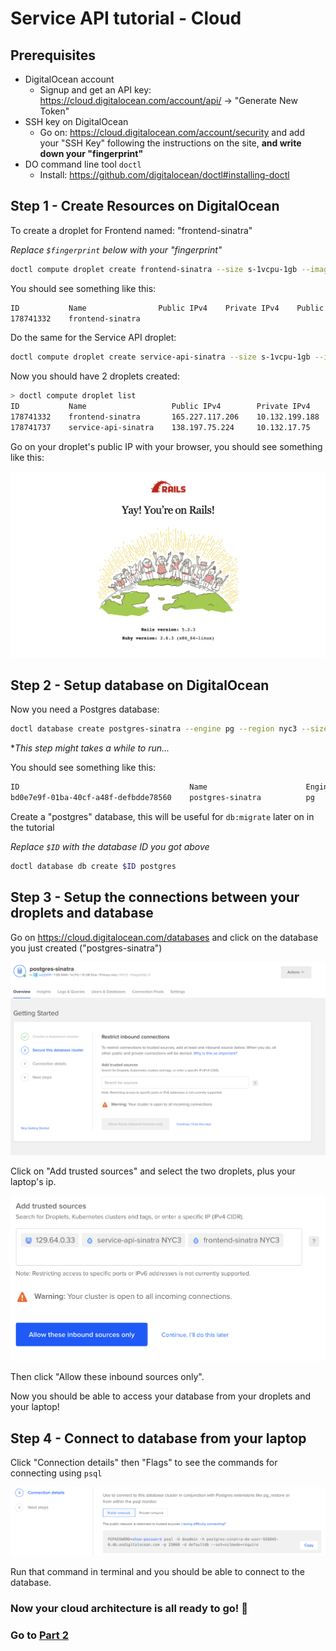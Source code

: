# Service API tutorial - Cloud

## Prerequisites

- DigitalOcean account
  - Signup and get an API key: https://cloud.digitalocean.com/account/api/ -> "Generate New Token"
- SSH key on DigitalOcean
  - Go on: https://cloud.digitalocean.com/account/security and add your "SSH Key" following the instructions on the site, **and write down your "fingerprint"**
- DO command line tool `doctl`
  - Install: https://github.com/digitalocean/doctl#installing-doctl

## Step 1 - Create Resources on DigitalOcean

To create a droplet for Frontend named: "frontend-sinatra"

*Replace `$fingerprint` below with your "fingerprint"*

```bash
doctl compute droplet create frontend-sinatra --size s-1vcpu-1gb --image rails-18-04 --region nyc3 --ssh-keys $fingerprint --enable-private-networking
```

You should see something like this:

```bash
ID           Name                Public IPv4    Private IPv4    Public IPv6    Memory    VCPUs    Disk    Region    Image                       Status    Tags    Features    Volumes
178741332    frontend-sinatra                                                  1024      1        25      nyc3      Ubuntu 18.04.3 (LTS) x64    new
```

Do the same for the Service API droplet:

```bash
doctl compute droplet create service-api-sinatra --size s-1vcpu-1gb --image rails-18-04 --region nyc3 --ssh-keys $fingerprint --enable-private-networking
```

Now you should have 2 droplets created:

```bash
> doctl compute droplet list
ID           Name                   Public IPv4        Private IPv4      Public IPv6    Memory    VCPUs    Disk    Region    Image                       Status    Tags    Features              Volumes
178741332    frontend-sinatra       165.227.117.206    10.132.199.188                   1024      1        25      nyc3      Ubuntu 18.04.3 (LTS) x64    active            private_networking
178741737    service-api-sinatra    138.197.75.224     10.132.17.75                     1024      1        25      nyc3      Ubuntu 18.04.3 (LTS) x64    new               private_networking
```

Go on your droplet's public IP with your browser, you should see something like this:

![rails](images/rails.png)

## Step 2 - Setup database on DigitalOcean

Now you need a Postgres database:

```bash
doctl database create postgres-sinatra --engine pg --region nyc3 --size db-s-1vcpu-1gb --version 11 --num-nodes 1
```

**This step might takes a while to run...*

You should see something like this:

```bash
ID                                      Name                      Engine    Version    Number of Nodes    Region    Status      Size
bd0e7e9f-01ba-40cf-a48f-defbdde78560    postgres-sinatra          pg        11         1                  nyc3      creating    db-s-1vcpu-1gb
```

Create a "postgres" database, this will be useful for `db:migrate` later on in the tutorial

*Replace `$ID` with the database ID you got above*

```bash
doctl database db create $ID postgres
```

## Step 3 - Setup the connections between your droplets and database

Go on https://cloud.digitalocean.com/databases and click on the database you just created ("postgres-sinatra")

![dashboard](images/db_dashboard.png)

Click on "Add trusted sources" and select the two droplets, plus your laptop's ip.

![add trusted sources](images/db_add_trusted_source.png)

Then click "Allow these inbound sources only".

Now you should be able to access your database from your droplets and your laptop!

## Step 4 - Connect to database from your laptop

Click "Connection details" then "Flags" to see the commands for connecting using `psql`

![connection details](images/db_connection_details.png)

Run that command in terminal and you should be able to connect to the database.

### **Now your cloud architecture is all ready to go!** 🎉

### Go to [Part 2](sinatra.md)
